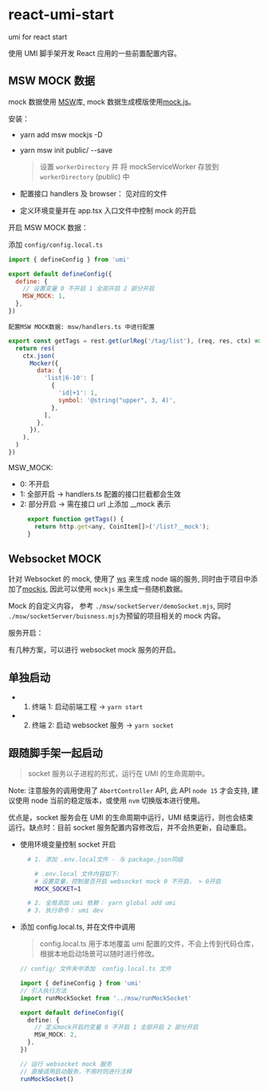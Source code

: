 # react-umi-start

umi for react start

使用 UMI 脚手架开发 React 应用的一些前置配置内容。

## MSW MOCK 数据

mock 数据使用 [MSW](https://mswjs.io/docs)库, mock 数据生成模版使用[mock.js](http://mockjs.com/examples.html)。

安装：

- yarn add msw mockjs -D
- yarn msw init public/ --save

  > 设置 `workerDirectory` 并 将 mockServiceWorker 存放到 `workerDirectory` (public) 中

- 配置接口 handlers 及 browser： 见对应的文件
- 定义环境变量并在 app.tsx 入口文件中控制 mock 的开启

开启 MSW MOCK 数据：

添加 `config/config.local.ts`

```js
import { defineConfig } from 'umi'

export default defineConfig({
  define: {
    // 设置变量 0 不开启 1 全部开启 2 部分开启
    MSW_MOCK: 1,
  },
})
```

`配置MSW MOCK数据: msw/handlers.ts 中进行配置`

```js
export const getTags = rest.get(urlReg('/tag/list'), (req, res, ctx) => {
  return res(
    ctx.json(
      Mocker({
        data: {
          'list|6-10': [
            {
              'id|+1': 1,
              symbol: '@string("upper", 3, 4)',
            },
          ],
        },
      }),
    ),
  )
})
```

MSW_MOCK:

- 0: 不开启
- 1: 全部开启 -> handlers.ts 配置的接口拦截都会生效
- 2: 部分开启 -> 需在接口 url 上添加 \_\_mock 表示
  ```js
    export function getTags() {
      return http.get<any, CoinItem[]>('/list?__mock');
    }
  ```

## Websocket MOCK

针对 Websocket 的 mock, 使用了 [ws](https://www.npmjs.com/package/ws) 来生成 node 端的服务, 同时由于项目中添加了[mockjs](http://mockjs.com/examples.html), 因此可以使用 `mockjs` 来生成一些随机数据。

Mock 的自定义内容， 参考 `./msw/socketServer/demoSocket.mjs`, 同时 `./msw/socketServer/buisness.mjs`为预留的项目相关的 mock 内容。

服务开启：

有几种方案，可以进行 websocket mock 服务的开启。

## 单独启动

- 1. 终端 1: 启动前端工程 -> `yarn start`
- 2. 终端 2: 启动 websocket 服务 -> `yarn socket`

## 跟随脚手架一起启动

> socket 服务以子进程的形式，运行在 UMI 的生命周期中。

Note: 注意服务的调用使用了 `AbortController` API, 此 API `node 15` 才会支持, 建议使用 node 当前的稳定版本，或使用 `nvm` 切换版本进行使用。

优点是，socket 服务会在 UMI 的生命周期中运行，UMI 结束运行，则也会结束运行。缺点时：目前 socket 服务配置内容修改后，并不会热更新，自动重启。

- 使用环境变量控制 socket 开启

  ```bash
    # 1. 添加 .env.local文件 - 与 package.json同级

      # .env.local 文件内容如下:
      # 设置变量，控制是否开启 websocket mock 0 不开启， > 0开启
      MOCK_SOCKET=1

    # 2. 全局添加 umi 依赖： yarn global add umi
    # 3. 执行命令： umi dev
  ```

- 添加 config.local.ts, 并在文件中调用

  > config.local.ts 用于本地覆盖 umi 配置的文件，不会上传到代码仓库，根据本地启动场景可以随时进行修改。

  ```ts
  // config/ 文件夹中添加  config.local.ts 文件

  import { defineConfig } from 'umi'
  // 引入执行方法
  import runMockSocket from '../msw/runMockSocket'

  export default defineConfig({
    define: {
      // 定义mock开启的变量 0 不开启 1 全部开启 2 部分开启
      MSW_MOCK: 2,
    },
  })

  // 运行 websocket mock 服务
  // 直接调用启动服务，不用时则进行注释
  runMockSocket()
  ```
